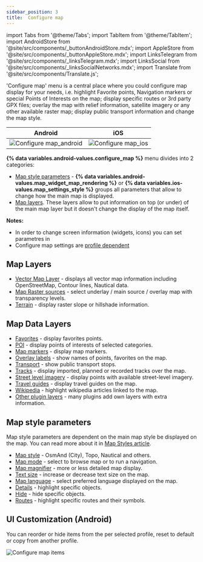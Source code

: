 ```yaml
---
sidebar_position: 3
title:  Configure map
---
```


import Tabs from '@theme/Tabs';
import TabItem from '@theme/TabItem';
import AndroidStore from '@site/src/components/_buttonAndroidStore.mdx';
import AppleStore from '@site/src/components/_buttonAppleStore.mdx';
import LinksTelegram from '@site/src/components/_linksTelegram.mdx';
import LinksSocial from '@site/src/components/_linksSocialNetworks.mdx';
import Translate from '@site/src/components/Translate.js';

'Configure map' menu is a central place where you could configure map display for your needs, i.e. highlight Favorite points, Navigation markers or special Points of Interests on the map; display specific routes or 3rd party GPX files; overlay the map with relief information, satellite imagery or any other available raster map; display public transport information and change the map style.


| Android | iOS |
| :---: | :---: |
| ![Configure map_android](@site/static/img/map/configure-map-android.png) | ![Configure map_ios](@site/static/img/map/configure-map-ios.png) |

**{% data variables.android-values.configure_map %}** menu divides into 2 categories:
- [Map style parameters](#map-style-parameters) - **{% data variables.android-values.map_widget_map_rendering %}** or **{% data variables.ios-values.map_settings_style %}** groups all parameters that allow to change how the main map is displayed.
- [Map layers](#map-layers). These layers allow to put information on top (or under) of the main map layer but it doesn't change the display of the map itself.


**Notes:** 
- In order to change screen information (widgets, icons) you can set parametres in [<Translate android="true" ids="layer_map_appearance"/>](/docs/documentation/widgets/index)
- Configure map settings are [profile dependent](/docs/documentation/personal/profiles)

## Map Layers
   - [Vector Map Layer](//docs/documentation/map/vector-maps) - displays all vector map information including OpenStreetMap, Contour lines, Nautical data.
   - [Map Raster sources](/docs/documentation/map/raster-maps#select-map-as-main--underlay--overlay-layer) - select underlay / main source / overlay map with transparency levels.
   - [Terrain](/docs/documentation/map/raster-maps#hillshade--slopeg) - display raster slope or hillshade information.

## Map Data Layers
   - [Favorites](/docs/documentation/map/point-layers-on-map) - display favorites points.
   - [POI](/docs/documentation/map/point-layers-on-map) - display points of interests of selected categories.
   - [Map markers](/docs/documentation/map/point-layers-on-map) - display map markers.
   - [Overlay labels](/docs/documentation/map/point-layers-on-map) - show names of points, favorites on the map.
   - [Transport](/docs/documentation/map/vector-maps#transport) - show public transport stops.
   - [Tracks](/docs/documentation/map/tracks-on-map) - display imported, planned or recorded tracks over the map.
   - [Street level imagery](/docs/documentation/plugins/mapillary#viewing-images) - display points with available street-level imagery.
   - [Travel guides](/docs/documentation/plan-route/travel-guides) - display travel guides on the map.
   - [Wikipedia](/docs/documentation/plugins/wikipedia) - highlight wikipedia articles linked to the map.
   - [Other plugin layers](/docs/documentation/plugins) - many plugins add own layers with extra information.

## Map style parameters
Map style parameters are dependent on the main map style be displayed on the map. You can read more about it in [Map Styles article](/docs/documentation/map/vector-maps).
   - [Map style](/docs/documentation/map/vector-maps#default-map-styles) - OsmAnd (City), Topo, Nautical and others.
   - [Map mode](/docs/documentation/map/vector-maps#map-mode) - select to browse map or to run a navigation.
   - [Map magnifier](/docs/documentation/map/vector-maps#map-magnifier) - more or less detailed map display.
   - [Text size](/docs/documentation/map/vector-maps#text-size) - increase or decrease text size on the map.
   - [Map language](/docs/documentation/map/vector-maps#map-language) - select preferred language displayed on the map.
   - [Details](/docs/documentation/map/vector-maps#details) - highlight specific objects.
   - [Hide](/docs/documentation/map/vector-maps#hide) - hide specific objects.
   - [Routes](/docs/documentation/map/vector-maps#routes) - highlight specific routes and their symbols.
   
## UI Customization (Android)
   
You can reorder or hide items from the <Translate android="true" ids="android_button_seq"/> <Translate android="true" ids="configure_map"/> per selected profile, reset to default or copy from another profile.
   
<Translate android="true" ids="android_button_seq"/> <Translate android="true" ids="shared_string_menu,configure_profile,ui_customization,configure_map"/>

<p> </p>

![Configure map items ](@site/static/img/settings/configure-screen-ui-customization.png)


